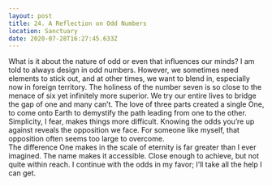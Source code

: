 ```yaml
---
layout: post
title: 24. A Reflection on Odd Numbers
location: Sanctuary
date: 2020-07-28T16:27:45.633Z
---
```

What is it about the nature of odd or even that influences our minds? I am told to always design in odd numbers. However, we sometimes need elements to stick out, and at other times, we want to blend in, especially now in foreign territory. The holiness of the number seven is so close to the menace of six yet infinitely more superior. We try our entire lives to bridge the gap of one and many can’t. The love of three parts created a single One, to come onto Earth to demystify the path leading from one to the other. Simplicity, I fear, makes things more difficult. Knowing the odds you’re up against reveals the opposition we face. For someone like myself, that opposition often seems too large to overcome.\
The difference One makes in the scale of eternity is far greater than I ever imagined. The name makes it accessible. Close enough to achieve, but not quite within reach. I continue with the odds in my favor; I’ll take all the help I can get.